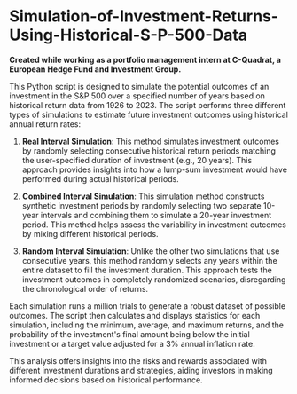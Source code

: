 # Simulation-of-Investment-Returns-Using-Historical-S-P-500-Data
**Created while working as a portfolio management intern at C-Quadrat, a European Hedge Fund and Investment Group.**

This Python script is designed to simulate the potential outcomes of an investment in the S&P 500 over a specified number of years based on historical return data from 1926 to 2023. The script performs three different types of simulations to estimate future investment outcomes using historical annual return rates:

1. **Real Interval Simulation**: This method simulates investment outcomes by randomly selecting consecutive historical return periods matching the user-specified duration of investment (e.g., 20 years). This approach provides insights into how a lump-sum investment would have performed during actual historical periods.

2. **Combined Interval Simulation**: This simulation method constructs synthetic investment periods by randomly selecting two separate 10-year intervals and combining them to simulate a 20-year investment period. This method helps assess the variability in investment outcomes by mixing different historical periods.

3. **Random Interval Simulation**: Unlike the other two simulations that use consecutive years, this method randomly selects any years within the entire dataset to fill the investment duration. This approach tests the investment outcomes in completely randomized scenarios, disregarding the chronological order of returns.

Each simulation runs a million trials to generate a robust dataset of possible outcomes. The script then calculates and displays statistics for each simulation, including the minimum, average, and maximum returns, and the probability of the investment's final amount being below the initial investment or a target value adjusted for a 3% annual inflation rate.

This analysis offers insights into the risks and rewards associated with different investment durations and strategies, aiding investors in making informed decisions based on historical performance.
